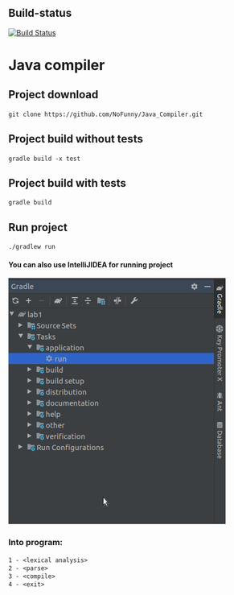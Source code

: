 ## Build-status
[![Build Status](https://travis-ci.org/NoFunny/Java_Compiler.svg?branch=master)](https://travis-ci.org/NoFunny/Java_Compiler)

# Java compiler

## Project download
```
git clone https://github.com/NoFunny/Java_Compiler.git
```

## Project build without tests
```
gradle build -x test
```

## Project build with tests
```
gradle build
```

## Run project 
```
./gradlew run
```

#### You can also use IntelliJIDEA for running project
![Image](https://github.com/NoFunny/Java_Compiler/raw/master/src/main/resources/info.jpeg)

### Into program:
```
1 - <lexical analysis>
2 - <parse>
3 - <compile>
4 - <exit>
```

